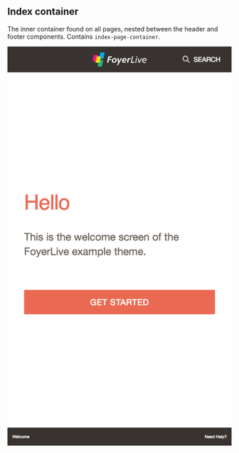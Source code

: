 ## Index container

The inner container found on all pages, nested between the header and footer components. Contains `index-page-container`.

![Home container](/doc/images/home-container.png)